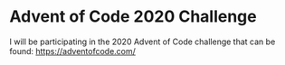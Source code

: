 # Advent of Code 2020 Challenge

I will be participating in the 2020 Advent of Code challenge that can be found: https://adventofcode.com/ 
